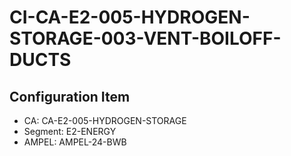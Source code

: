 # CI-CA-E2-005-HYDROGEN-STORAGE-003-VENT-BOILOFF-DUCTS

## Configuration Item
- CA: CA-E2-005-HYDROGEN-STORAGE
- Segment: E2-ENERGY
- AMPEL: AMPEL-24-BWB
